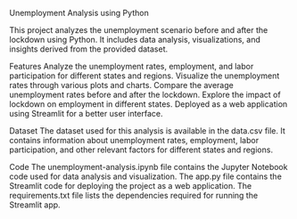 Unemployment Analysis using Python

This project analyzes the unemployment scenario before and after the lockdown using Python. It includes data analysis, visualizations, and insights derived from the provided dataset.


Features
Analyze the unemployment rates, employment, and labor participation for different states and regions.
Visualize the unemployment rates through various plots and charts.
Compare the average unemployment rates before and after the lockdown.
Explore the impact of lockdown on employment in different states.
Deployed as a web application using Streamlit for a better user interface.


Dataset
The dataset used for this analysis is available in the data.csv file. It contains information about unemployment rates, employment, labor participation, and other relevant factors for different states and regions.

Code
The unemployment-analysis.ipynb file contains the Jupyter Notebook code used for data analysis and visualization.
The app.py file contains the Streamlit code for deploying the project as a web application.
The requirements.txt file lists the dependencies required for running the Streamlit app.
